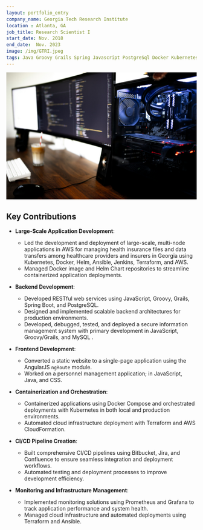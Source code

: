 ```yaml
---
layout: portfolio_entry
company_name: Georgia Tech Research Institute
location : Atlanta, GA
job_title: Research Scientist I
start_date: Nov. 2018
end_date:  Nov. 2023
image: /img/GTRI.jpeg
tags: Java Groovy Grails Spring Javascript PostgreSql Docker Kubernetes Helm AWS CloudFormation Terraform Ansible Jenkins Rancher Prometheus Grafana
---
```


<img src="/assets/img/caspar-camille-rubin-7SDoly3FV_0-unsplash.jpg" alt="Portfolio Item" style="max-width: 100%; height: auto;">

## Key Contributions

- **Large-Scale Application Development**:
  - Led the development and deployment of large-scale, multi-node applications in AWS for managing health insurance files and data transfers among healthcare providers and insurers in Georgia using Kubernetes, Docker, Helm, Ansible, Jenkins, Terraform, and AWS.
  - Managed Docker image and Helm Chart repositories to streamline containerized application deployments.
  
- **Backend Development**:
  - Developed RESTful web services using JavaScript, Groovy, Grails, Spring Boot, and PostgreSQL.
  - Designed and implemented scalable backend architectures for production environments.
  - Developed, debugged, tested, and deployed a secure information management system with primary development in JavaScript, Groovy/Grails, and MySQL .

- **Frontend Development**:
  - Converted a static website to a single-page application using the AngularJS `ngRoute` module.
  - Worked on a personnel management application;  in JavaScript, Java, and CSS.

- **Containerization and Orchestration**:
  - Containerized applications using Docker Compose and orchestrated deployments with Kubernetes in both local and production environments.
  - Automated cloud infrastructure deployment with Terraform and AWS CloudFormation.

- **CI/CD Pipeline Creation**:
  - Built comprehensive CI/CD pipelines using Bitbucket, Jira, and Confluence to ensure seamless integration and deployment workflows.
  - Automated testing and deployment processes to improve development efficiency.

- **Monitoring and Infrastructure Management**:
  - Implemented monitoring solutions using Prometheus and Grafana to track application performance and system health.
  - Managed cloud infrastructure and automated deployments using Terraform and Ansible.
